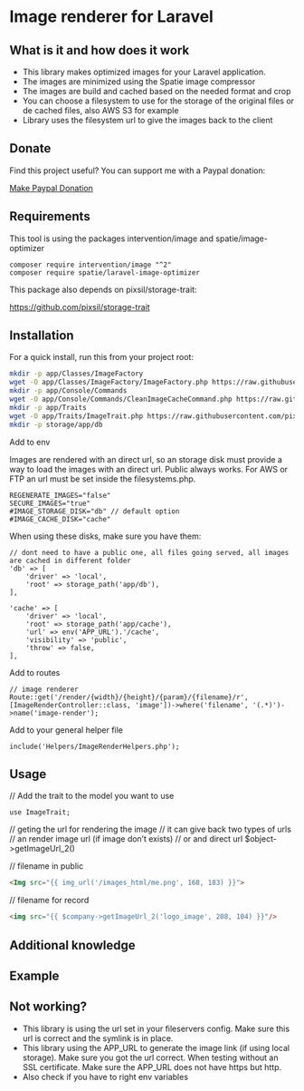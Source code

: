 # Image renderer for Laravel

## What is it and how does it work

- This library makes optimized images for your Laravel application.
- The images are minimized using the Spatie image compressor
- The images are build and cached based on the needed format and crop
- You can choose a filesystem to use for the storage of the original files or de cached files, also AWS S3 for example
- Library uses the filesystem url to give the images back to the client

## Donate

Find this project useful? You can support me with a Paypal donation:

[Make Paypal Donation](https://www.paypal.com/donate/?hosted_button_id=2XCS6R3CTC5BA)

## Requirements

This tool is using the packages intervention/image and spatie/image-optimizer

```
composer require intervention/image "^2"
composer require spatie/laravel-image-optimizer
```

This package also depends on pixsil/storage-trait:

https://github.com/pixsil/storage-trait

## Installation

For a quick install, run this from your project root:
```bash
mkdir -p app/Classes/ImageFactory
wget -O app/Classes/ImageFactory/ImageFactory.php https://raw.githubusercontent.com/pixsil/image-renderer/main/Classes/ImageFactory/ImageFactory.php
mkdir -p app/Console/Commands
wget -O app/Console/Commands/CleanImageCacheCommand.php https://raw.githubusercontent.com/pixsil/image-renderer/main/Commands/CleanImageCacheCommand.php
mkdir -p app/Traits
wget -O app/Traits/ImageTrait.php https://raw.githubusercontent.com/pixsil/image-renderer/main/Traits/ImageTrait.php
mkdir -p storage/app/db
```

Add to env

Images are rendered with an direct url, so an storage disk must provide a way to load the images with an direct url. Public always works. For AWS or FTP an url must be set inside the filesystems.php.

```
REGENERATE_IMAGES="false"
SECURE_IMAGES="true"
#IMAGE_STORAGE_DISK="db" // default option
#IMAGE_CACHE_DISK="cache" 
```

When using these disks, make sure you have them:

```
// dont need to have a public one, all files going served, all images are cached in different folder
'db' => [
    'driver' => 'local',
    'root' => storage_path('app/db'),
],

'cache' => [
    'driver' => 'local',
    'root' => storage_path('app/cache'),
    'url' => env('APP_URL').'/cache',
    'visibility' => 'public',
    'throw' => false,
],
```

Add to routes
```
// image renderer
Route::get('/render/{width}/{height}/{param}/{filename}/r', [ImageRenderController::class, 'image'])->where('filename', '(.*)')->name('image-render');
```

Add to your general helper file
```
include('Helpers/ImageRenderHelpers.php');
```

## Usage

// Add the trait to the model you want to use
```
use ImageTrait;
```

// geting the url for rendering the image
// it can give back two types of urls
// an render image url (if image don’t exists)
// or and direct url
$object->getImageUrl_2()

// filename in public
```html
<Img src="{{ img_url('/images_html/me.png', 168, 183) }}">
```

// filename for record

```html
<img src="{{ $company->getImageUrl_2('logo_image', 208, 104) }}"/>
```

## Additional knowledge

## Example

## Not working?

- This library is using the url set in your fileservers config. Make sure this url is correct and the symlink is in place.
- This library using the APP_URL to generate the image link (if using local storage). Make sure you got the url correct. When testing without an SSL certificate. Make sure the APP_URL does not have https but http.
- Also check if you have to right env variables
